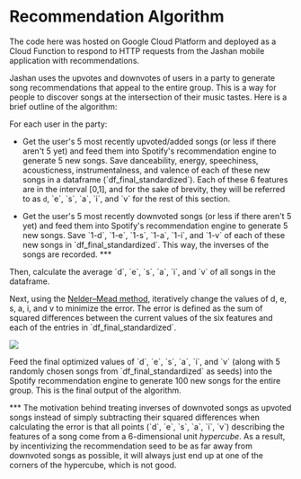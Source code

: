 # Recommendation Algorithm

The code here was hosted on Google Cloud Platform and deployed as a Cloud Function to respond to HTTP requests from the Jashan mobile application with recommendations.

Jashan uses the upvotes and downvotes of users in a party to generate song recommendations that appeal to the entire group. This is a way for people to discover songs at the intersection of their music tastes. Here is a brief outline of the algorithm:

For each user in the party:

- Get the user's  5 most recently upvoted/added songs (or less if there aren't 5 yet) and feed them into Spotify's recommendation engine to generate 5 new songs. Save danceability, energy, speechiness, acousticness, instrumentalness, and valence of each of these new songs in a dataframe (\`df_final_standardized\`). Each of these 6 features are in the interval [0,1], and for the sake of brevity, they will be referred to as `d`, \`e\`, \`s\`, \`a\`, \`i\`, and \`v\` for the rest of this section.
 
 - Get the user's  5 most recently downvoted songs (or less if there aren't 5 yet) and feed them into Spotify's recommendation engine to generate 5 new songs. Save \`1-d\`, \`1-e\`, \`1-s\`, \`1-a\`, \`1-i\`, and \`1-v\` of each of these new songs in \`df_final_standardized\`. This way, the inverses of the songs are recorded. ***
 
Then, calculate the average \`d\`, \`e\`, \`s\`, \`a\`, \`i\`, and \`v\` of all songs in the dataframe.

Next, using the [Nelder–Mead method](https://en.wikipedia.org/wiki/Nelder%E2%80%93Mead_method), iteratively change the values of d, e, s, a, i, and v to minimize the error. The error is defined as the sum of squared differences between the current values of the six features and each of the entries in \`df_final_standardized\`. 

<img src="https://render.githubusercontent.com/render/math?math=\text{Error} = \displaystyle \sum_{\text{entry} \in \text{df_final_standardized}}((d_{\text{current}}-d_{\text{entry}})^2 %2B (e_{\text{current}}-e_{\text{entry}})^2 %2B (s_{\text{current}}-s_{\text{entry}})^2 %2B (a_{\text{current}}-a_{\text{entry}})^2 %2B (i_{\text{current}}-i_{\text{entry}})^2 %2B (v_{\text{current}}-v_{\text{entry}})^2)">

Feed the final optimized values of \`d\`, \`e\`, \`s\`, \`a\`, \`i\`, and \`v\` (along with 5 randomly chosen songs from \`df_final_standardized\` as seeds) into the Spotify recommendation engine to generate 100 new songs for the entire group. This is the final output of the algorithm.


*** The motivation behind treating inverses of downvoted songs as upvoted songs instead of simply subtracting their squared differences when calculating the error is that all points (\`d\`, \`e\`, \`s\`, \`a\`, \`i\`, \`v\`) describing the features of a song come from a 6-dimensional unit _hypercube_. As a result, by incentivizing the recommendation seed to be as far away from downvoted songs as possible, it will always just end up at one of the corners of the hypercube, which is not good.
